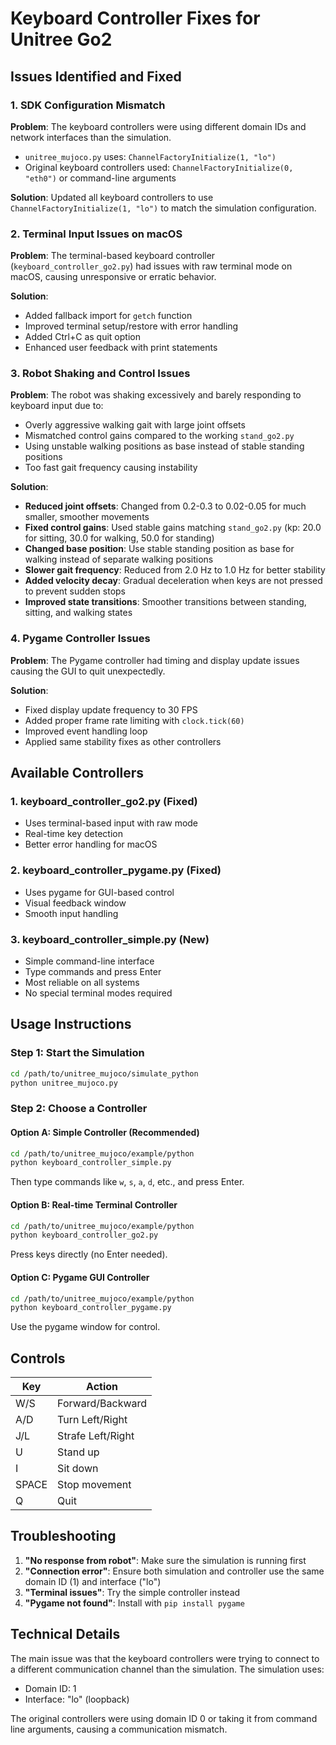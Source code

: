 # Keyboard Controller Fixes for Unitree Go2

## Issues Identified and Fixed

### 1. SDK Configuration Mismatch
**Problem**: The keyboard controllers were using different domain IDs and network interfaces than the simulation.
- `unitree_mujoco.py` uses: `ChannelFactoryInitialize(1, "lo")`
- Original keyboard controllers used: `ChannelFactoryInitialize(0, "eth0")` or command-line arguments

**Solution**: Updated all keyboard controllers to use `ChannelFactoryInitialize(1, "lo")` to match the simulation configuration.

### 2. Terminal Input Issues on macOS
**Problem**: The terminal-based keyboard controller (`keyboard_controller_go2.py`) had issues with raw terminal mode on macOS, causing unresponsive or erratic behavior.

**Solution**: 
- Added fallback import for `getch` function
- Improved terminal setup/restore with error handling
- Added Ctrl+C as quit option
- Enhanced user feedback with print statements

### 3. Robot Shaking and Control Issues
**Problem**: The robot was shaking excessively and barely responding to keyboard input due to:
- Overly aggressive walking gait with large joint offsets
- Mismatched control gains compared to the working `stand_go2.py`
- Using unstable walking positions as base instead of stable standing positions
- Too fast gait frequency causing instability

**Solution**:
- **Reduced joint offsets**: Changed from 0.2-0.3 to 0.02-0.05 for much smaller, smoother movements
- **Fixed control gains**: Used stable gains matching `stand_go2.py` (kp: 20.0 for sitting, 30.0 for walking, 50.0 for standing)
- **Changed base position**: Use stable standing position as base for walking instead of separate walking positions
- **Slower gait frequency**: Reduced from 2.0 Hz to 1.0 Hz for better stability
- **Added velocity decay**: Gradual deceleration when keys are not pressed to prevent sudden stops
- **Improved state transitions**: Smoother transitions between standing, sitting, and walking states

### 4. Pygame Controller Issues
**Problem**: The Pygame controller had timing and display update issues causing the GUI to quit unexpectedly.

**Solution**:
- Fixed display update frequency to 30 FPS
- Added proper frame rate limiting with `clock.tick(60)`
- Improved event handling loop
- Applied same stability fixes as other controllers

## Available Controllers

### 1. keyboard_controller_go2.py (Fixed)
- Uses terminal-based input with raw mode
- Real-time key detection
- Better error handling for macOS

### 2. keyboard_controller_pygame.py (Fixed)
- Uses pygame for GUI-based control
- Visual feedback window
- Smooth input handling

### 3. keyboard_controller_simple.py (New)
- Simple command-line interface
- Type commands and press Enter
- Most reliable on all systems
- No special terminal modes required

## Usage Instructions

### Step 1: Start the Simulation
```bash
cd /path/to/unitree_mujoco/simulate_python
python unitree_mujoco.py
```

### Step 2: Choose a Controller

#### Option A: Simple Controller (Recommended)
```bash
cd /path/to/unitree_mujoco/example/python
python keyboard_controller_simple.py
```
Then type commands like `w`, `s`, `a`, `d`, etc., and press Enter.

#### Option B: Real-time Terminal Controller
```bash
cd /path/to/unitree_mujoco/example/python
python keyboard_controller_go2.py
```
Press keys directly (no Enter needed).

#### Option C: Pygame GUI Controller
```bash
cd /path/to/unitree_mujoco/example/python
python keyboard_controller_pygame.py
```
Use the pygame window for control.

## Controls

| Key | Action |
|-----|--------|
| W/S | Forward/Backward |
| A/D | Turn Left/Right |
| J/L | Strafe Left/Right |
| U | Stand up |
| I | Sit down |
| SPACE | Stop movement |
| Q | Quit |

## Troubleshooting

1. **"No response from robot"**: Make sure the simulation is running first
2. **"Connection error"**: Ensure both simulation and controller use the same domain ID (1) and interface ("lo")
3. **"Terminal issues"**: Try the simple controller instead
4. **"Pygame not found"**: Install with `pip install pygame`

## Technical Details

The main issue was that the keyboard controllers were trying to connect to a different communication channel than the simulation. The simulation uses:
- Domain ID: 1
- Interface: "lo" (loopback)

The original controllers were using domain ID 0 or taking it from command line arguments, causing a communication mismatch.
